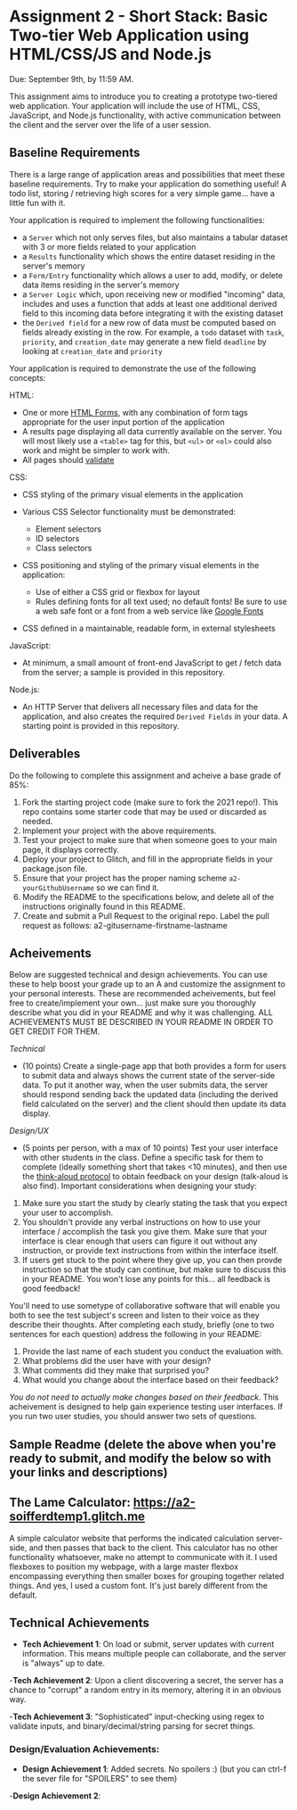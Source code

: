 # Assignment 2 - Short Stack: Basic Two-tier Web Application using HTML/CSS/JS and Node.js

Due: September 9th, by 11:59 AM.

This assignment aims to introduce you to creating a prototype two-tiered web application.
Your application will include the use of HTML, CSS, JavaScript, and Node.js functionality, with active communication between the client and the server over the life of a user session.

## Baseline Requirements

There is a large range of application areas and possibilities that meet these baseline requirements.
Try to make your application do something useful! A todo list, storing / retrieving high scores for a very simple game... have a little fun with it.

Your application is required to implement the following functionalities:

- a `Server` which not only serves files, but also maintains a tabular dataset with 3 or more fields related to your application
- a `Results` functionality which shows the entire dataset residing in the server's memory
- a `Form/Entry` functionality which allows a user to add, modify, or delete data items residing in the server's memory
- a `Server Logic` which, upon receiving new or modified "incoming" data, includes and uses a function that adds at least one additional derived field to this incoming data before integrating it with the existing dataset
- the `Derived field` for a new row of data must be computed based on fields already existing in the row.
  For example, a `todo` dataset with `task`, `priority`, and `creation_date` may generate a new field `deadline` by looking at `creation_date` and `priority`

Your application is required to demonstrate the use of the following concepts:

HTML:

- One or more [HTML Forms](https://developer.mozilla.org/en-US/docs/Learn/HTML/Forms), with any combination of form tags appropriate for the user input portion of the application
- A results page displaying all data currently available on the server. You will most likely use a `<table>` tag for this, but `<ul>` or `<ol>` could also work and might be simpler to work with.
- All pages should [validate](https://validator.w3.org)

CSS:

- CSS styling of the primary visual elements in the application
- Various CSS Selector functionality must be demonstrated:
  - Element selectors
  - ID selectors
  - Class selectors
- CSS positioning and styling of the primary visual elements in the application:

  - Use of either a CSS grid or flexbox for layout
  - Rules defining fonts for all text used; no default fonts! Be sure to use a web safe font or a font from a web service like [Google Fonts](http://fonts.google.com/)

- CSS defined in a maintainable, readable form, in external stylesheets

JavaScript:

- At minimum, a small amount of front-end JavaScript to get / fetch data from the server; a sample is provided in this repository.

Node.js:

- An HTTP Server that delivers all necessary files and data for the application, and also creates the required `Derived Fields` in your data.
  A starting point is provided in this repository.

## Deliverables

Do the following to complete this assignment and acheive a base grade of 85%:

1. Fork the starting project code (make sure to fork the 2021 repo!). This repo contains some starter code that may be used or discarded as needed.
2. Implement your project with the above requirements.
3. Test your project to make sure that when someone goes to your main page, it displays correctly.
4. Deploy your project to Glitch, and fill in the appropriate fields in your package.json file.
5. Ensure that your project has the proper naming scheme `a2-yourGithubUsername` so we can find it.
6. Modify the README to the specifications below, and delete all of the instructions originally found in this README.
7. Create and submit a Pull Request to the original repo. Label the pull request as follows: a2-gitusername-firstname-lastname

## Acheivements

Below are suggested technical and design achievements. You can use these to help boost your grade up to an A and customize the assignment to your personal interests. These are recommended acheivements, but feel free to create/implement your own... just make sure you thoroughly describe what you did in your README and why it was challenging. ALL ACHIEVEMENTS MUST BE DESCRIBED IN YOUR README IN ORDER TO GET CREDIT FOR THEM.

_Technical_

- (10 points) Create a single-page app that both provides a form for users to submit data and always shows the current state of the server-side data. To put it another way, when the user submits data, the server should respond sending back the updated data (including the derived field calculated on the server) and the client should then update its data display.

_Design/UX_

- (5 points per person, with a max of 10 points) Test your user interface with other students in the class. Define a specific task for them to complete (ideally something short that takes <10 minutes), and then use the [think-aloud protocol](https://en.wikipedia.org/wiki/Think_aloud_protocol) to obtain feedback on your design (talk-aloud is also find). Important considerations when designing your study:

1. Make sure you start the study by clearly stating the task that you expect your user to accomplish.
2. You shouldn't provide any verbal instructions on how to use your interface / accomplish the task you give them. Make sure that your interface is clear enough that users can figure it out without any instruction, or provide text instructions from within the interface itself.
3. If users get stuck to the point where they give up, you can then provde instruction so that the study can continue, but make sure to discuss this in your README. You won't lose any points for this... all feedback is good feedback!

You'll need to use sometype of collaborative software that will enable you both to see the test subject's screen and listen to their voice as they describe their thoughts. After completing each study, briefly (one to two sentences for each question) address the following in your README:

1. Provide the last name of each student you conduct the evaluation with.
2. What problems did the user have with your design?
3. What comments did they make that surprised you?
4. What would you change about the interface based on their feedback?

_You do not need to actually make changes based on their feedback_. This acheivement is designed to help gain experience testing user interfaces. If you run two user studies, you should answer two sets of questions.

## Sample Readme (delete the above when you're ready to submit, and modify the below so with your links and descriptions)

## The Lame Calculator: https://a2-soifferdtemp1.glitch.me

A simple calculator website that performs the indicated calculation server-side, and then passes that back to the client. This calculator has no other functionality whatsoever, make no attempt to communicate with it.
I used flexboxes to position my webpage, with a large master flexbox encompassing everything then smaller boxes for grouping together related things.
And yes, I used a custom font. It's just barely different from the default.

## Technical Achievements

- **Tech Achievement 1**: On load or submit, server updates with current information. This means multiple people can collaborate, and the server is "always" up to date.

-**Tech Achievement 2**: Upon a client discovering a secret, the server has a chance to "corrupt" a random entry in its memory, altering it in an obvious way.

-**Tech Achievement 3**: "Sophisticated" input-checking using regex to validate inputs, and binary/decimal/string parsing for secret things.

### Design/Evaluation Achievements:

- **Design Achievement 1**:
  Added secrets. No spoilers :) (but you can ctrl-f the sever file for "SPOILERS" to see them)

-**Design Achievement 2**:
